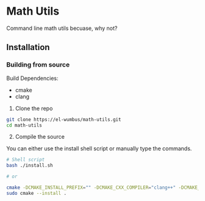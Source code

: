 # Math Utils

Command line math utils becuase, why not?

## Installation

### Building from source

Build Dependencies:

* cmake
* clang  

1. Clone the repo

  ```bash
  git clone https://el-wumbus/math-utils.git
  cd math-utils
  ```

2. Compile the source

  You can either use the install shell script or manually type the commands.

  ```bash
  # Shell script
  bash ./install.sh

  # or

  cmake -DCMAKE_INSTALL_PREFIX="" -DCMAKE_CXX_COMPILER="clang++" -DCMAKE_C_COMPILER="clang" .
  sudo cmake --install .
  ```
